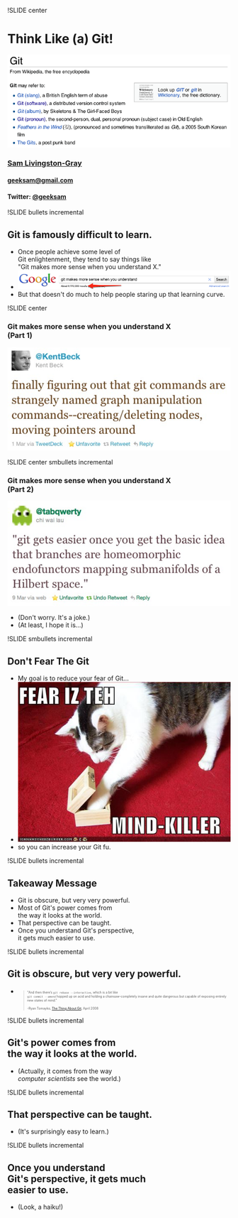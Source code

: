 !SLIDE center
# Think Like (a) Git!
![](git-def.png)
### <a href="http://resume.livingston-gray.com">Sam Livingston-Gray</a>
#### geeksam@gmail.com
#### Twitter: <a href="https://twitter.com/#!/geeksam">@geeksam</a>


!SLIDE bullets incremental
## Git is famously difficult to learn.
* Once people achieve some level of <br />Git enlightenment, they tend to say things like <br />"Git makes more sense when you understand X."
* ![Git Makes More Sense When You](git_makes_more_sense_when_you.png)
* But that doesn't do much to help people staring up that learning curve. 


!SLIDE center
### Git makes more sense when you understand X <br /> (Part 1)
![](kent_beck_tweet.jpg)


!SLIDE center smbullets incremental
### Git makes more sense when you understand X <br /> (Part 2)
![](homeomorphic_endofunctors.jpg)

* (Don't worry.  It's a joke.)
* <span class="aside">(At least, I hope it is...)</span>


!SLIDE smbullets incremental
## Don't Fear The Git
* My goal is to reduce your fear of Git...
* ![Mindkiller](mindkiller.jpg)
* so you can increase your Git fu.


!SLIDE bullets incremental
## Takeaway Message
* Git is obscure, but very very powerful.
* Most of Git's power comes from <br /> the way it looks at the world.
* That perspective can be taught.
* Once you understand Git's perspective, <br /> it gets much easier to use.


!SLIDE bullets incremental
## Git is obscure, but very very powerful.

<ul>
  <li>
    <blockquote style="font-size: 50%;">
      "And then there’s <code>git rebase --interactive</code>, which is a bit like <br /> <code>git commit --amend</code> hopped up on acid and holding a chainsaw–completely insane and quite dangerous but capable of exposing entirely new states of mind."
      <br /><br />
      -Ryan Tomayko, <a href="http://tomayko.com/writings/the-thing-about-git">The Thing About Git</a>, April 2008
    </blockquote>
  </li>
</ul>


!SLIDE bullets incremental
## Git's power comes from <br /> the way it looks at the world.
* (Actually, it comes from the way <br /> *computer scientists* see the world.)


!SLIDE bullets incremental
## That perspective can be taught.
* (It's surprisingly easy to learn.)


!SLIDE bullets incremental
## Once you understand <br /> Git's perspective, it gets much <br /> easier to use.
* (Look, a haiku!)


